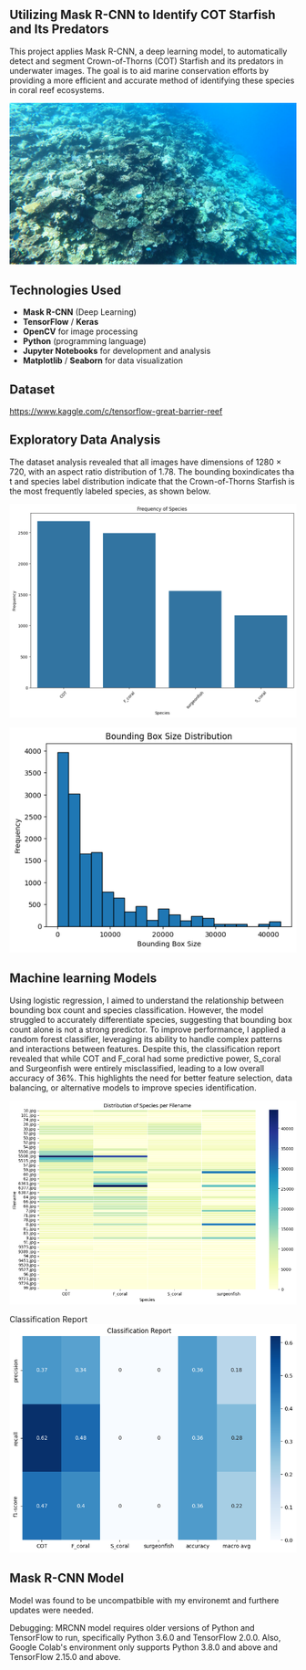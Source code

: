 ## Utilizing Mask R-CNN to Identify COT Starfish and Its Predators
This project applies Mask R-CNN, a deep learning model, to automatically detect and segment Crown-of-Thorns (COT) Starfish and its predators in underwater images. The goal is to aid marine conservation efforts by providing a more efficient and accurate method of identifying these species in coral reef ecosystems.

![image](https://github.com/Merihandaniel/Utilizing-Mask-R-CNN-to-identify-COT-Starfish-and-its-predators-/blob/3d2d944f17a86498ef2c77fd4d4754e6564f6ad6/Coral%20Reef.png)

## Technologies Used
- **Mask R-CNN** (Deep Learning)
- **TensorFlow** / **Keras**
- **OpenCV** for image processing
- **Python** (programming language)
- **Jupyter Notebooks** for development and analysis
- **Matplotlib** / **Seaborn** for data visualization

## Dataset 
https://www.kaggle.com/c/tensorflow-great-barrier-reef

## Exploratory Data Analysis
The dataset analysis revealed that all images have dimensions of 1280 × 720, with an aspect ratio distribution of 1.78. The bounding boxindicates tha t and species label distribution indicate that the Crown-of-Thorns Starfish is the most frequently labeled species, as shown below.

![image](https://github.com/Merihandaniel/Utilizing-Mask-R-CNN-to-identify-COT-Starfish-and-its-predators-/blob/3613a96d4dea01f2a6a5a058fa73711876150a1b/Frequency%20of%20Species.png)

![image](https://github.com/Merihandaniel/Utilizing-Mask-R-CNN-to-identify-COT-Starfish-and-its-predators-/blob/2c745546a5655e9090089b1f229c16aab855f02a/Bounding%20boxes.png)

## Machine learning Models

Using logistic regression, I aimed to understand the relationship between bounding box count and species classification. However, the model struggled to accurately differentiate species, suggesting that bounding box count alone is not a strong predictor. To improve performance, I applied a random forest classifier, leveraging its ability to handle complex patterns and interactions between features. Despite this, the classification report revealed that while COT and F_coral had some predictive power, S_coral and Surgeonfish were entirely misclassified, leading to a low overall accuracy of 36%. This highlights the need for better feature selection, data balancing, or alternative models to improve species identification.

![image](https://github.com/Merihandaniel/Utilizing-Mask-R-CNN-to-identify-COT-Starfish-and-its-predators-/blob/61e31ac7cdc4a800c05d5922f27bc5815325e338/Distribution%20of%20Species%20per%20Filename.png)

Classification Report
![image](https://github.com/Merihandaniel/Utilizing-Mask-R-CNN-to-identify-COT-Starfish-and-its-predators-/blob/ce3e1d0595391de3a293238b3dd3291fff98340e/Classification%20Report.png)

## Mask R-CNN Model 

Model was found to be uncompatbible with my environemt and furthere updates were needed. 

Debugging: MRCNN model requires older versions of Python and TensorFlow to run, specifically Python 3.6.0 and TensorFlow 2.0.0. Also, Google Colab's environment only supports Python 3.8.0 and above and TensorFlow 2.15.0 and above.


